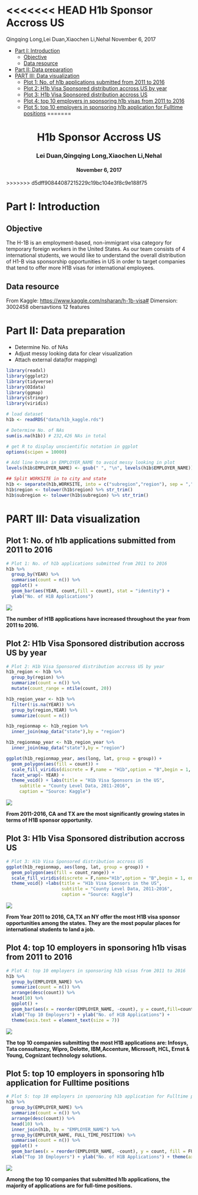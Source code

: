 <<<<<<< HEAD
H1b Sponsor Accross US
================
Qingqing Long,Lei Duan,Xiaochen Li,Nehal
November 6, 2017

-   [Part I: Introduction](#part-i-introduction)
    -   [Objective](#objective)
    -   [Data resource](#data-resource)
-   [Part II: Data preparation](#part-ii-data-preparation)
-   [PART III: Data visualization](#part-iii-data-visualization)
    -   [Plot 1: No. of h1b applications submitted from 2011 to 2016](#plot-1-no.-of-h1b-applications-submitted-from-2011-to-2016)
    -   [Plot 2: H1b Visa Sponsored distribution accross US by year](#plot-2-h1b-visa-sponsored-distribution-accross-us-by-year)
    -   [Plot 3: H1b Visa Sponsored distribution accross US](#plot-3-h1b-visa-sponsored-distribution-accross-us)
    -   [Plot 4: top 10 employers in sponsoring h1b visas from 2011 to 2016](#plot-4-top-10-employers-in-sponsoring-h1b-visas-from-2011-to-2016)
    -   [Plot 5: top 10 employers in sponsoring h1b application for Fulltime positions](#plot-5-top-10-employers-in-sponsoring-h1b-application-for-fulltime-positions)
=======
<h1 align="center">H1b Sponsor Accross US</h1>
<h3 align="center">Lei Duan,Qingqing Long,Xiaochen Li,Nehal</h3>
<h4 align="center">November 6, 2017</h4>
>>>>>>> d5dff90844087215229c19bc104e3f8c9e188f75

Part I: Introduction
====================

Objective
---------

The H-1B is an employment-based, non-immigrant visa category for temporary foreign workers in the United States. As our team consists of 4 international students, we would like to understand the overall distribution of H1-B visa sponsorship opportunities in US in order to target companies that tend to offer more H1B visas for international employees.

Data resource
-------------

From Kaggle: <https://www.kaggle.com/nsharan/h-1b-visa#>
Dimension: 3002458 obersavtions 12 features

Part II: Data preparation
=========================

-   Determine No. of NAs
-   Adjust messy looking data for clear visualization
-   Attach external data(for mapping)

``` r
library(readxl)
library(ggplot2)
library(tidyverse)
library(OIdata)
library(ggmap)
library(stringr)
library(viridis)

# load dataset
h1b <- readRDS("data/h1b_kaggle.rds")

# Determine No. of NAs
sum(is.na(h1b)) # 232,426 NAs in total

# get R to display unscientific notation in ggplot
options(scipen = 10000)

# Add line break in EMPLOYER_NAME to avoid messy looking in plot
levels(h1b$EMPLOYER_NAME) <- gsub(" ", "\n", levels(h1b$EMPLOYER_NAME))

## Split WORKSITE in to city and state
h1b <- separate(h1b,WORKSITE, into = c("subregion","region"), sep = ",")
h1b$region <- tolower(h1b$region) %>% str_trim()
h1b$subregion <- tolower(h1b$subregion) %>% str_trim()
```

PART III: Data visualization
============================

Plot 1: No. of h1b applications submitted from 2011 to 2016
-----------------------------------------------------------

``` r
# Plot 1: No. of h1b applications submitted from 2011 to 2016
h1b %>% 
  group_by(YEAR) %>% 
  summarise(count = n()) %>% 
  ggplot() + 
  geom_bar(aes(YEAR, count,fill = count), stat = "identity") + 
  ylab("No. of H1B Applications") 
```

![](ReadMe_files/figure-markdown_github/unnamed-chunk-2-1.png)

**The number of H1B applications have increased throughout the year from 2011 to 2016.**

Plot 2: H1b Visa Sponsored distribution accross US by year
----------------------------------------------------------

``` r
# Plot 2: H1b Visa Sponsored distribution accross US by year
h1b_region <- h1b %>%
  group_by(region) %>% 
  summarize(count = n()) %>% 
  mutate(count_range = ntile(count, 20))

h1b_region_year <- h1b %>%
  filter(!is.na(YEAR)) %>% 
  group_by(region,YEAR) %>% 
  summarize(count = n())

h1b_regionmap <- h1b_region %>% 
  inner_join(map_data("state"),by = "region")

h1b_regionmap_year <- h1b_region_year %>% 
  inner_join(map_data("state"),by = "region")

ggplot(h1b_regionmap_year, aes(long, lat, group = group)) +
  geom_polygon(aes(fill = count)) +
  scale_fill_viridis(discrete = F,name = "H1b",option = "B",begin = 1, end = 0.3) +
  facet_wrap(~ YEAR) +
  theme_void() + labs(title = "H1b Visa Sponsors in the US",
     subtitle = "County Level Data, 2011-2016",
     caption = "Source: Kaggle")
```

![](ReadMe_files/figure-markdown_github/unnamed-chunk-3-1.png)

**From 2011-2016, CA and TX are the most significantly growing states in terms of H1B sponsor opportunity.**

Plot 3: H1b Visa Sponsored distribution accross US
--------------------------------------------------

``` r
# Plot 3: H1b Visa Sponsored distribution accross US
ggplot(h1b_regionmap, aes(long, lat, group = group)) +
  geom_polygon(aes(fill = count_range)) +
  scale_fill_viridis(discrete = F,name="H1b",option = "B",begin = 1, end = 0.3) +
  theme_void() +labs(title = "H1b Visa Sponsors in the US",
                     subtitle = "County Level Data, 2011-2016",
                     caption = "Source: Kaggle")
```

![](ReadMe_files/figure-markdown_github/unnamed-chunk-4-1.png)

**From Year 2011 to 2016, CA,TX an NY offer the most H1B visa sponsor opportunities among the states.** **They are the most popular places for international students to land a job.**

Plot 4: top 10 employers in sponsoring h1b visas from 2011 to 2016
------------------------------------------------------------------

``` r
# Plot 4: top 10 employers in sponsoring h1b visas from 2011 to 2016
h1b %>% 
  group_by(EMPLOYER_NAME) %>% 
  summarize(count = n()) %>% 
  arrange(desc(count)) %>% 
  head(10) %>% 
  ggplot() + 
  geom_bar(aes(x = reorder(EMPLOYER_NAME, -count), y = count,fill=count), stat = "identity") +
  xlab("Top 10 Employers") + ylab("No. of H1B Applications") +
  theme(axis.text = element_text(size = 7))
```

![](ReadMe_files/figure-markdown_github/unnamed-chunk-5-1.png)

**The top 10 companies submitting the most H1B applications are: Infosys, Tata consultancy, Wipro, Delotte, IBM,Accenture, Microsoft, HCL, Ernst & Young, Cognizant technology solutions.**

Plot 5: top 10 employers in sponsoring h1b application for Fulltime positions
-----------------------------------------------------------------------------

``` r
# Plot 5: top 10 employers in sponsoring h1b application for Fulltime positions
h1b %>% 
  group_by(EMPLOYER_NAME) %>% 
  summarize(count = n()) %>% 
  arrange(desc(count)) %>% 
  head(10) %>% 
  inner_join(h1b, by = "EMPLOYER_NAME") %>% 
  group_by(EMPLOYER_NAME, FULL_TIME_POSITION) %>% 
  summarise(count = n()) %>% 
  ggplot() + 
  geom_bar(aes(x = reorder(EMPLOYER_NAME, -count), y = count, fill = FULL_TIME_POSITION), stat = "identity") +
  xlab("Top 10 Employers") + ylab("No. of H1B Applications") + theme(axis.text = element_text(size = 7))
```

![](ReadMe_files/figure-markdown_github/unnamed-chunk-6-1.png)

**Among the top 10 companies that submitted h1b applications, the majority of applications are for full-time positions.**
